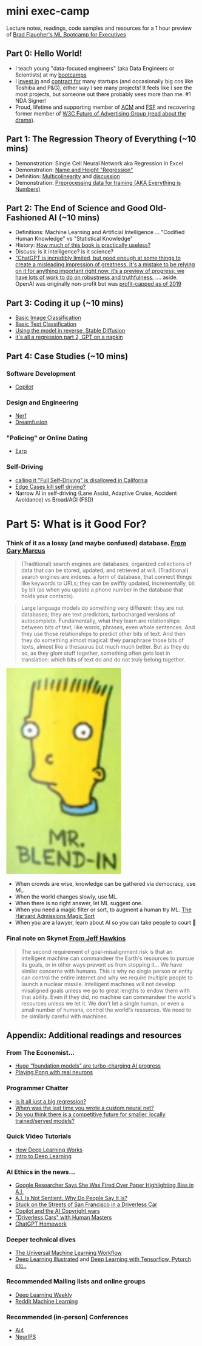 # mini exec-camp

Lecture notes, readings, code samples and resources for a 1 hour preview of [Brad Flaugher's ML Bootcamp for Executives](https://bradflaugher.com/executive.html)

## Part 0: Hello World!

* I teach young "data-focused engineers" (aka Data Engineers or Scientists) at my [bootcamps](https://bradflaugher.com/bootcamp.html)
* I [invest in](https://ventures.nextfab.com/about/) and [contract for](https://inoxoft.com/) many startups (and occasionally big cos like Toshiba and P&G), either way I see many projects! It feels like I see the most projects, but someone out there probably sees more than me. #1 NDA Signer!
* Proud, lifetime and supporting member of [ACM](https://www.acm.org/) and [FSF](https://www.gnu.org/thankgnus/2022supporters.html) and recovering former member of [W3C Future of Advertising Group (read about the drama)](https://www.protocol.com/policy/w3c-privacy-war).

## Part 1: The Regression Theory of Everything (~10 mins)

* Demonstration: Single Cell Neural Network aka Regression in Excel
* Demonstration: [Name and Height "Regression"](https://beta.openai.com/playground/p/z9Jkesb3QnQhym1jxHiw9o3X)
* Definition: [Multicolinearity](https://en.wikipedia.org/wiki/Multicollinearity) and [discussion](https://towardsdatascience.com/why-multicollinearity-isnt-an-issue-in-machine-learning-5c9aa2f1a83a)
* Demonstration: [Preprocessing data for training (AKA Everything is Numbers)](/3_Data_Types/data_loading_preprocessing.ipynb)

## Part 2: The End of Science and Good Old-Fashioned AI (~10 mins)
* Definitions: Machine Learning and Artificial Intelligence ...  "Codified Human Knowledge" vs "Statistical Knowledge"
* History: [How much of this book is practically useless?](https://github.com/sukantatiger/Artificial_Intelligence/blob/master/Artificial_Intelligence_by_Rich_and_Knight.pdf) 
* Discuss: is it intelligence? is it science?
* ["ChatGPT is incredibly limited, but good enough at some things to create a misleading impression of greatness. It's a mistake to be relying on it for anything important right now. it’s a preview of progress; we have lots of work to do on robustness and truthfulness.](https://www.bloomberg.com/news/articles/2023-01-04/microsoft-hopes-openai-s-chatbot-will-make-bing-smarter) .... aside. OpenAI was originally non-profit but was [profit-capped as of 2019](https://openai.com/blog/openai-lp/)

## Part 3: Coding it up (~10 mins)
* [Basic Image Classification](https://www.tensorflow.org/tutorials/keras/classification)
* [Basic Text Classification](https://pytorch.org/tutorials/beginner/text_sentiment_ngrams_tutorial.html)
* [Using the model in reverse, Stable Diffusion](https://huggingface.co/spaces/stabilityai/stable-diffusion)
* [it's all a regression part 2, GPT on a napkin](https://dugas.ch/artificial_curiosity/GPT_architecture.html)

## Part 4: Case Studies (~10 mins)

### Software Development
* [Copilot](https://github.com/features/copilot)

### Design and Engineering
* [Nerf](https://developer.nvidia.com/blog/getting-started-with-nvidia-instant-nerfs/)
* [Dreamfusion](https://dreamfusion3d.github.io/)

### "Policing" or Online Dating
* [Earp](https://github.com/Medusa-ML/Earp/blob/main/training_notebooks/earp_v1.ipynb)

### Self-Driving
* [calling it "Full Self-Driving" is disallowed in California](https://www.forbes.com/sites/alanohnsman/2023/01/04/tesla-calling-its-cars-full-self-driving-may-run-afoul-of-new-california-law/?sh=1560d0c4e2f3)
* [Edge Cases kill self driving?](https://www.forbes.com/sites/lanceeliot/2021/07/13/whether-those-endless-edge-or-corner-cases-are-the-long-tail-doom-for-ai-self-driving-cars/?sh=474229865933)
* Narrow AI in self-driving (Lane Assist, Adaptive Cruise, Accident Avoidance) vs Broad/AGI (FSD)

# Part 5: What is it Good For?

### Think of it as a lossy (and maybe confused) database. [From Gary Marcus](https://cacm.acm.org/blogs/blog-cacm/268376-is-chatgpt-really-a-code-red-for-google-search/fulltext)

> (Traditional) search engines are databases, organized collections of data that can be stored, updated, and retrieved at will. (Traditional) search engines are indexes. a form of database, that connect things like keywords to URLs; they can be swiftly updated, incrementally, bit by bit (as when you update a phone number in the database that holds your contacts).

> Large language models do something very different: they are not databases; they are text predictors, turbocharged versions of autocomplete. Fundamentally, what they learn are relationships between bits of text, like words, phrases, even whole sentences. And they use those relationships to predict other bits of text. And then they do something almost magical: they paraphrase those bits of texts, almost like a thesaurus but much much better. But as they do so, as they glom stuff together, something often gets lost in translation: which bits of text do and do not truly belong together.

![Mr. Blend](blend-in.png "Mr. Blend-In")

* When crowds are wise, knowledge can be gathered via democracy, use ML. 
* When the world changes slowly, use ML.
* When there is no right answer, let ML suggest one.
* When you need a magic filter or sort, to augment a human try ML. [The Harvard Admissions Magic Sort](https://beta.openai.com/playground/p/oDzhJ5GI9FwJGy3QwzIWN0L7)
* When you are a lawyer, learn about AI so you can take people to court 🤷

### Final note on Skynet [From Jeff Hawkins](https://www.amazon.com/Thousand-Brains-New-Theory-Intelligence/dp/1541675797)

> The second requirement of goal-misalignment risk is that an intelligent machine can commandeer the Earth's resources to pursue its goals, or in other ways prevent us from stopping it... We have similar concerns with humans. This is why no single person or entity can control the entire internet and why we require multiple people to launch a nuclear missile. Intelligent machines will not develop misaligned goals unless we go to great lengths to endow them with that ability. Even if they did, no machine can commandeer the world's resources unless we let it. We don't let a single human, or even a small number of humans, control the world's resources. We need to be similarly careful with machines.
## Appendix: Additional readings and resources

### From The Economist...
* [Huge “foundation models” are turbo-charging AI progress](https://www.economist.com/interactive/briefing/2022/06/11/huge-foundation-models-are-turbo-charging-ai-progress)
* [Playing Pong with real neurons](https://stack.bradflaugher.com/Articles/neuron_pong.png)

### Programmer Chatter
* [Is it all just a big regression?](https://www.reddit.com/r/MachineLearning/comments/xrge5d/d_is_neural_network_really_smart_or_just_some/)
* [When was the last time you wrote a custom neural net?](https://www.reddit.com/r/MachineLearning/comments/yto34q/d_when_was_the_last_time_you_wrote_a_custom/)
* [Do you think there is a competitive future for smaller, locally trained/served models?](https://www.reddit.com/r/MachineLearning/comments/yon48p/d_do_you_think_there_is_a_competitive_future_for/)

### Quick Video Tutorials
* [How Deep Learning Works](https://www.youtube.com/watch?v=wBgW3ZtlPT8)
* [Intro to Deep Learning](https://www.youtube.com/watch?v=qj5gUDJ5TnU)

### AI Ethics in the news...
* [Google Researcher Says She Was Fired Over Paper Highlighting Bias in A.I.](https://www.nytimes.com/2020/12/03/technology/google-researcher-timnit-gebru.html)
* [A.I. Is Not Sentient. Why Do People Say It Is?](https://www.nytimes.com/2022/08/05/technology/ai-sentient-google.html)
* [Stuck on the Streets of San Francisco in a Driverless Car](https://www.nytimes.com/2022/09/28/technology/driverless-cars-san-francisco.html)
* [Copilot and the AI Copyright wars](https://www.technollama.co.uk/copilot-the-next-stage-in-the-ai-copyright-wars)
* ["Driverless Cars" with Human Masters](https://www.wsj.com/articles/why-autonomous-vehicles-will-still-need-a-human-minder-11667833922?mod=hp_listc_pos1)
* [ChatGPT Homework](https://stratechery.com/2022/ai-homework/)

### Deeper technical dives
* [The Universal Machine Learning Workflow](https://www.oreilly.com/library/view/deep-learning-with/9781617296864/Text/06.xhtml)
* [Deep Learning Illustrated](https://www.amazon.com/Deep-Learning-Illustrated-Intelligence-Addison-Wesley/dp/0135116694) and [Deep Learning with Tensorflow, Pytorch etc..](https://learning.oreilly.com/videos/deep-learning-with/9780136617617/)

### Recommended Mailing lists and online groups
* [Deep Learning Weekly](https://www.deeplearningweekly.com/)
* [Reddit Machine Learning](https://www.reddit.com/r/MachineLearning/)

### Recommended (in-person) Conferences
* [Ai4](https://ai4.io/)
* [NeurIPS](https://neurips.cc/)
